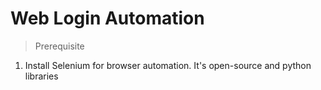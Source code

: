 # Web Login Automation

> Prerequisite
1. Install Selenium for browser automation. It's open-source and python libraries
